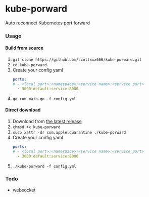 # kube-porward

Auto reconnect Kubernetes port forward

### Usage
#### Build from source
1. ```git clone https://github.com/scottxxx666/kube-porward.git```
1. ```cd kube-porward```
1. Create your config yaml
   ```yaml
   ports:
   # - <local port>:<namespace>:<service name>:<service port>
     - 3000:default:service:8080
   ```
1. ```go run main.go -f config.yml```

#### Direct download
1. Download from [the latest release](https://github.com/scottxxx666/kube-porward/releases/latest)
1. ```chmod +x kube-porward```
1. ```sudo xattr -dr com.apple.quarantine ./kube-porward```
1. Create your config yaml
   ```yaml
   ports:
   # - <local port>:<namespace>:<service name>:<service port>
     - 3000:default:service:8080
   ```
1. ```./kube-porward -f config.yml```

### Todo
- websocket